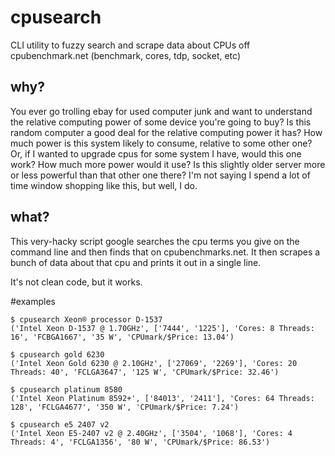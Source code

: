 # cpusearch
CLI utility to fuzzy search and scrape data about CPUs off cpubenchmark.net (benchmark, cores, tdp, socket, etc)

## why?
You ever go trolling ebay for used computer junk and want to understand the relative computing power of 
some device you're going to buy?  Is this random computer a good deal for the relative computing power
it has?  How much power is this system likely to consume, relative to some other one?  Or, if I wanted to upgrade
cpus for some system I have, would this one work?  How much more power would it use?  Is this slightly older
server more or less powerful than that other one there?  I'm not saying I spend a lot of time window shopping 
like this, but well, I do.

## what?
This very-hacky script google searches the cpu terms you give on the command line and then finds that on
cpubenchmarks.net.  It then scrapes a bunch of data about that cpu and prints it out in a single line.

It's not clean code, but it works.

#examples

    $ cpusearch Xeon® processor D-1537
    ('Intel Xeon D-1537 @ 1.70GHz', ['7444', '1225'], 'Cores: 8 Threads: 16', 'FCBGA1667', '35 W', 'CPUmark/$Price: 13.04')

    $ cpusearch gold 6230
    ('Intel Xeon Gold 6230 @ 2.10GHz', ['27069', '2269'], 'Cores: 20 Threads: 40', 'FCLGA3647', '125 W', 'CPUmark/$Price: 32.46')

    $ cpusearch platinum 8580
    ('Intel Xeon Platinum 8592+', ['84013', '2411'], 'Cores: 64 Threads: 128', 'FCLGA4677', '350 W', 'CPUmark/$Price: 7.24')

    $ cpusearch e5 2407 v2
    ('Intel Xeon E5-2407 v2 @ 2.40GHz', ['3504', '1068'], 'Cores: 4 Threads: 4', 'FCLGA1356', '80 W', 'CPUmark/$Price: 86.53')

